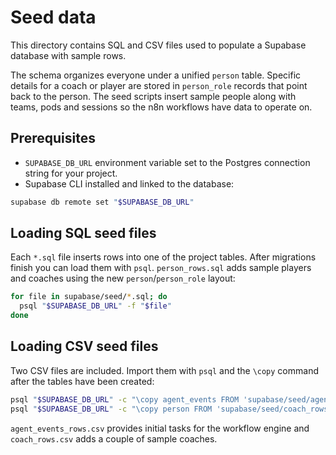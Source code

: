 # Seed data

This directory contains SQL and CSV files used to populate a Supabase database with sample rows.

The schema organizes everyone under a unified `person` table. Specific details for a coach or player are stored in `person_role` records that point back to the person. The seed scripts insert sample people along with teams, pods and sessions so the n8n workflows have data to operate on.

## Prerequisites

- `SUPABASE_DB_URL` environment variable set to the Postgres connection string for your project.
- Supabase CLI installed and linked to the database:

```bash
supabase db remote set "$SUPABASE_DB_URL"
```

## Loading SQL seed files

Each `*.sql` file inserts rows into one of the project tables. After migrations finish you can load them with `psql`. `person_rows.sql` adds sample players and coaches using the new `person`/`person_role` layout:

```bash
for file in supabase/seed/*.sql; do
  psql "$SUPABASE_DB_URL" -f "$file"
done
```

## Loading CSV seed files

Two CSV files are included. Import them with `psql` and the `\copy` command after the tables have been created:

```bash
psql "$SUPABASE_DB_URL" -c "\copy agent_events FROM 'supabase/seed/agent_events_rows.csv' CSV HEADER"
psql "$SUPABASE_DB_URL" -c "\copy person FROM 'supabase/seed/coach_rows.csv' CSV HEADER"
```

`agent_events_rows.csv` provides initial tasks for the workflow engine and `coach_rows.csv` adds a couple of sample coaches.
